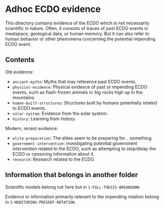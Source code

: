 # Adhoc ECDO evidence

This directory contains evidence of the ECDO which is not necessarily scientific in nature. Often, it consists of traces of past ECDO events in meatspace, geological data, or human memory. But it can also refer to human behavior or other phenomena concerning the potential impending ECDO event.

## Contents

Old evidence:
- `ancient-myths`: Myths that may reference past ECDO events.
- `physical-evidence`: Physical evidence of past or impending ECDO events, such as flash-frozen animals or big rocks high up in the mountains.
- `human-built-structures`: Structures built by humans potentially related to ECDO events.
- `solar-system`: Evidence from the solar system.
- `history`: Learning from history.

Modern, recent evidence:
- `elite-preparation`: The elites seem to be preparing for... something.
- `government-intervention`: Investigating potential government intervention related to the ECDO, such as attempting to stop/delay the ECDO or censoring information about it.
- `research`: Research related to the ECDO.

## Information that belongs in another folder

Scientific models belong not here but in `1-FULL-THESIS-BREAKDOWN`.

Evidence or information primarily relevant to the impending rotation belong in `3-MONITORING-PRESENT-ROTATION`.
